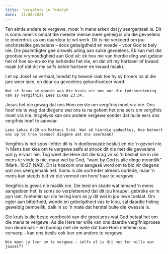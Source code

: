 ```yaml
---
title:  Vergifnis in Praktyk
date:  11/08/2021
---
```


Ten einde andere te vergewe, moet ’n mens erken dat jy seergemaak is. Dit is soms moeilik omdat die meeste mense meer geneig is om die gevoelens te onderdruk as om daardeur te wil werk. Dit is nie verkeerd om jou onchristelike gevoelens – soos gebelgdheid en woede – voor God te bely nie. Die psalmdigter gee dikwels uiting aan sulke gevoelens. Ek kan met die grootste vrymoedigheid aan God sê: ek hou nie van hierdie ding wat gebeur het of hoe so-en-so my behandel het nie, en dat dit my hartseer of kwaad maak (of dat dit my selfs beide hartseer en kwaad maak).

Let op Josef se verhaal, hoedat hy bewoë raak toe hy sy broers na al die jare weer sien, en deur ou gevoelens gekonfronteer word.

`Wat sê Jesus se woorde aan die kruis vir ons oor die tydsberekening van sy vergifnis? Lees Lukas 23:34.`

Jesus het nie gewag dat ons Hom eerste om vergifnis moet vra nie. Ons hoef nie te wag dat diegene wat ons te na gekom het ons eers om vergifnis moet vra nie. Insgelyks kan ons andere vergewe sonder dat hulle eers ons vergifnis hoef te aanvaar.

`Lees Lukas 6:28 en Matteus 5:44. Wat sê hierdie gedeeltes, hoe behoort ons op te tree teenoor diegene wat ons seermaak?`

Vergifnis is net soos liefde: dit is ’n doelbewuste besluit en nie ’n gevoel nie. ’n Mens kan kies om te vergewe selfs al strook dit nie met die gevoelens wat jy ervaar nie. Tog weet die Here dat die krag vir so ’n besluit nie in die mens te vinde is nie, maar wel by God, “want by God is alle dinge moontlik” (Mark. 10:27, NAB). Dit is hoekom ons aangesê word om te bid vir diegene wat ons seergemaak het. Soms is die oortreder alreeds oorlede, maar ’n mens kan steeds bid vir die vermoë om hom/ haar te vergewe.

Vergifnis is gewis nie maklik nie. Die leed en skade wat iemand ’n mens aangedoen het, is soms so verpletterend dat dit jou kreupel, gebroke en in pyn laat. Nietemin sal die heling kom as jy dit wel in jou lewe toelaat. Om egter aan bitterheid, woede en gebelgdheid vas te klou, sal daardie heling geweldig bemoeilik, dalk in so ’n mate dat herstel buite die kwessie is.

Die kruis is die beste voorbeeld van die groot prys wat God betaal het om die mens te vergewe. As die Here ter wille van ons daardie vergifnisproses kon deurmaak – en boonop met die wete dat baie Hom nietemin sou verwerp – kan ons beslis ook leer om andere te vergewe.

`Wie moet jy leer om te vergewe – selfs al is dit net ter wille van jouself?`